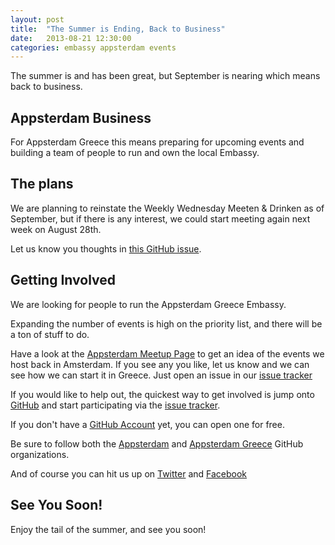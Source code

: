 ```yaml
---
layout: post
title:  "The Summer is Ending, Back to Business"
date:   2013-08-21 12:30:00
categories: embassy appsterdam events
---
```


The summer is and has been great, but September is nearing which means back to business.

## Appsterdam Business

For Appsterdam Greece this means preparing for upcoming events and building a team of people to run and own the local Embassy.

## The plans

We are planning to reinstate the Weekly Wednesday Meeten & Drinken as of September, but if there is any interest, we could start meeting again next week on August 28th.

Let us know you thoughts in [this GitHub issue](https://github.com/AppsterdamGreece/open/issues/1).

## Getting Involved

We are looking for people to run the Appsterdam Greece Embassy.

Expanding the number of events is high on the priority list, and there will be a ton of stuff to do.

Have a look at the [Appsterdam Meetup Page](http://meetup.appsterdam.rs) to get an idea of the events we host back in Amsterdam. If you see any you like, let us know and we can see how we can start it in Greece. Just open an issue in our [issue tracker](http://github.com/AppsterdamGreece/open/issues)

If you would like to help out, the quickest way to get involved is jump onto [GitHub](http://github.com/AppsterdamGreece/open) and start participating via the [issue tracker](http://github.com/AppsterdamGreece/open/issues).

If you don't have a [GitHub Account](https://github.com/) yet, you can open one for free.

Be sure to follow both the [Appsterdam](http://github.com/Appsterdam/open) and [Appsterdam Greece](http://github.com/AppsterdamGreece/open) GitHub organizations.

And of course you can hit us up on [Twitter](https://twitter.com/AppsterdamGreece) and [Facebook](https://www.facebook.com/AppsterdamsGreekEmbassy)

## See You Soon!

Enjoy the tail of the summer, and see you soon!
